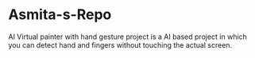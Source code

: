 # Asmita-s-Repo
AI Virtual painter with hand gesture project is a AI based project in which you can detect hand and fingers without touching the actual screen.
